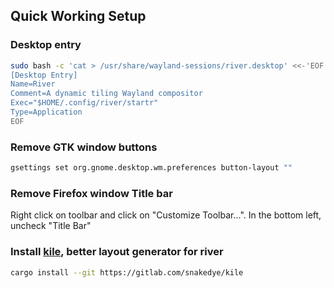 ## Quick Working Setup
### Desktop entry
```bash
sudo bash -c 'cat > /usr/share/wayland-sessions/river.desktop' <<-'EOF'
[Desktop Entry]
Name=River
Comment=A dynamic tiling Wayland compositor
Exec="$HOME/.config/river/startr"
Type=Application
EOF
```
### Remove GTK window buttons 
```bash
gsettings set org.gnome.desktop.wm.preferences button-layout ""
```
### Remove Firefox window Title bar
Right click on toolbar and click on "Customize Toolbar...". In the bottom left, uncheck "Title Bar"
### Install [kile](https://gitlab.com/snakedye/kile), better layout generator for river
```bash
cargo install --git https://gitlab.com/snakedye/kile
```
